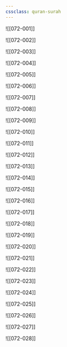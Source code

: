 ```yaml
---
cssclass: quran-surah
---
```


![[072-001]]

![[072-002]]

![[072-003]]

![[072-004]]

![[072-005]]

![[072-006]]

![[072-007]]

![[072-008]]

![[072-009]]

![[072-010]]

![[072-011]]

![[072-012]]

![[072-013]]

![[072-014]]

![[072-015]]

![[072-016]]

![[072-017]]

![[072-018]]

![[072-019]]

![[072-020]]

![[072-021]]

![[072-022]]

![[072-023]]

![[072-024]]

![[072-025]]

![[072-026]]

![[072-027]]

![[072-028]]

